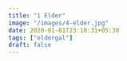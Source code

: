 ```yaml
---
title: "1 Elder"
image: "/images/4-elder.jpg"
date: 2020-01-01T23:10:31+05:30
tags: ["eldergal"]
draft: false
---
```


